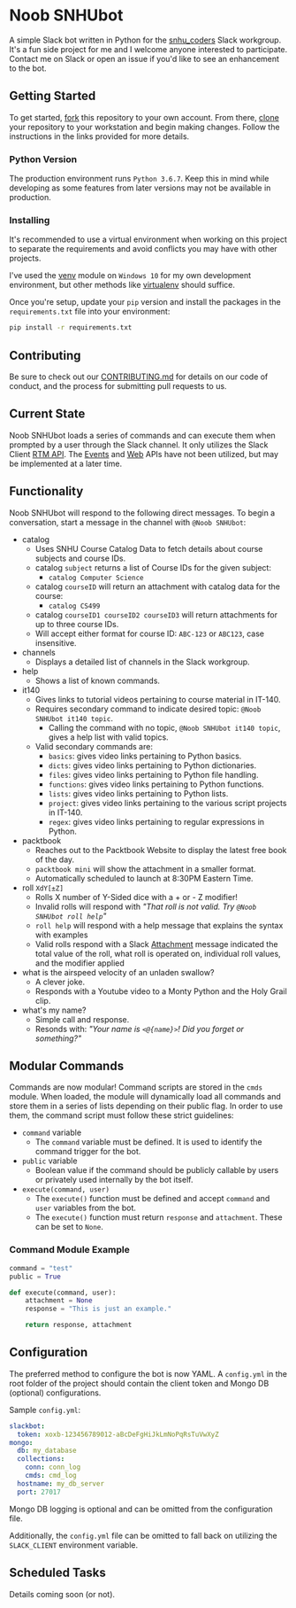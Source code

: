 # Noob SNHUbot

A simple Slack bot written in Python for the [snhu_coders](https://snhu_coders.slack.com) Slack workgroup. It's a fun side project for me and I welcome anyone interested to participate. Contact me on Slack or open an issue if you'd like to see an enhancement to the bot.

## Getting Started

To get started, [fork](https://help.github.com/en/articles/fork-a-repo) this repository to your own account. From there, [clone](https://help.github.com/en/articles/cloning-a-repository) your repository to your workstation and begin making changes. Follow the instructions in the links provided for more details.

### Python Version

The production environment runs `Python 3.6.7`. Keep this in mind while developing as some features from later versions may not be available in production.

### Installing

It's recommended to use a virtual environment when working on this project to separate the requirements and avoid conflicts you may have with other projects.

I've used the [venv](https://docs.python.org/3/library/venv.html) module on `Windows 10` for my own development environment, but other methods like [virtualenv](https://virtualenv.pypa.io/en/latest/) should suffice.

Once you're setup, update your `pip` version and install the packages in the `requirements.txt` file into your environment:

```bash
pip install -r requirements.txt
```

## Contributing

Be sure to check out our [CONTRIBUTING.md](CONTRIBUTING.md) for details on our code of conduct, and the process for submitting pull requests to us.

## Current State

Noob SNHUbot loads a series of commands and can execute them when prompted by a user through the Slack channel.  It only utilizes the Slack Client [RTM API](https://api.slack.com/rtm). The [Events](https://api.slack.com/events) and [Web](https://api.slack.com/web) APIs have not been utilized, but may be implemented at a later time.

## Functionality

Noob SNHUbot will respond to the following direct messages. To begin a conversation, start a message in the channel with `@Noob SNHUbot`:

* catalog
  * Uses SNHU Course Catalog Data to fetch details about course subjects and course IDs.
  * catalog `subject` returns a list of Course IDs for the given subject:
    * `catalog Computer Science`
  * catalog `courseID` will return an attachment with catalog data for the course:
    * `catalog CS499`
  * catalog `courseID1 courseID2 courseID3` will return attachments for up to three course IDs.
  * Will accept either format for course ID: `ABC-123` or `ABC123`, case insensitive.
* channels
  * Displays a detailed list of channels in the Slack workgroup.
* help
  * Shows a list of known commands.
* it140
  * Gives links to tutorial videos pertaining to course material in IT-140.
  * Requires secondary command to indicate desired topic: `@Noob SNHUbot it140 topic`.
    * Calling the command with no topic, `@Noob SNHUbot it140 topic`, gives a help list with valid topics.
  * Valid secondary commands are:
    * `basics`: gives video links pertaining to Python basics.
    * `dicts`: gives video links pertaining to Python dictionaries.
    * `files`: gives video links pertaining to Python file handling.
    * `functions`: gives video links pertaining to Python functions.
    * `lists`: gives video links pertaining to Python lists.
    * `project`: gives video links pertaining to the various script projects in IT-140.
    * `regex`: gives video links pertaining to regular expressions in Python. 
* packtbook
  * Reaches out to the Packtbook Website to display the latest free book of the day.
  * `packtbook mini` will show the attachment in a smaller format.
  * Automatically scheduled to launch at 8:30PM Eastern Time.
* roll `XdY[±Z]`
  * Rolls X number of Y-Sided dice with a + or - Z modifier!
  * Invalid rolls will respond with _"That roll is not valid. Try `@Noob SNHUbot roll help`"_
  * `roll help` will respond with a help message that explains the syntax with examples
  * Valid rolls respond with a Slack [Attachment](https://api.slack.com/docs/message-attachments) message indicated the total value of the roll, what roll is operated on, individual roll values, and the modifier applied
* what is the airspeed velocity of an unladen swallow?
  * A clever joke.
  * Responds with a Youtube video to a Monty Python and the Holy Grail clip.
* what's my name?
  * Simple call and response.
  * Resonds with: _"Your name is `<@{name}>`! Did you forget or something?"_

## Modular Commands

Commands are now modular! Command scripts are stored in the `cmds` module.  When loaded, the module
will dynamically load all commands and store them in a series of lists depending on their public flag.
In order to use them, the command script must follow these strict guidelines:

* `command` variable
  * The `command` variable must be defined. It is used to identify the command trigger for the bot.
* `public` variable
  * Boolean value if the command should be publicly callable by users or privately used internally by the bot itself.
* `execute(command, user)`
  * The `execute()` function must be defined and accept `command` and `user` variables from the bot.
  * The `execute()` function must return `response` and `attachment`. These can be set to `None`.

### Command Module Example

```python
command = "test"
public = True

def execute(command, user):
    attachment = None
    response = "This is just an example."

    return response, attachment
```

## Configuration

The preferred method to configure the bot is now YAML. A `config.yml` in the root folder of the project
should contain the client token and Mongo DB (optional) configurations.

Sample `config.yml`:

```yaml
slackbot:
  token: xoxb-123456789012-aBcDeFgHiJkLmNoPqRsTuVwXyZ  
mongo:  
  db: my_database
  collections:
    conn: conn_log
    cmds: cmd_log
  hostname: my_db_server
  port: 27017
```

Mongo DB logging is optional and can be omitted from the configuration file.

Additionally, the `config.yml` file can be omitted to fall back on utilizing the `SLACK_CLIENT` environment variable.

## Scheduled Tasks

Details coming soon (or not).
